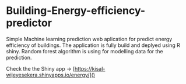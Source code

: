 # Building-Energy-efficiency-predictor
Simple Machine learning prediction web aplication for predict energy efficiency of buildings.
The application is fully build and deplyed using R shiny.
Random forest algorithm is using for modelling data for the prediction.

Check the the Shiny app -> [https://kisal-wijeyesekera.shinyapps.io/energy/]()
